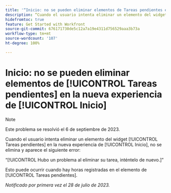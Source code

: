 ```yaml
---
title: '“Inicio: no se pueden eliminar elementos de Tareas pendientes en la nueva experiencia de Inicio”'
description: “Cuando el usuario intenta eliminar un elemento del widget Tareas pendientes en la nueva experiencia de Inicio, no se elimina y el usuario ve un error”.
hidefromtoc: true
feature: Get Started with Workfront
source-git-commit: 676171730de5c12a7a19e4311d756529aaa3b73a
workflow-type: tm+mt
source-wordcount: '107'
ht-degree: 100%

---
```



# Inicio: no se pueden eliminar elementos de [!UICONTROL Tareas pendientes] en la nueva experiencia de [!UICONTROL Inicio] 

>[!NOTE]
>
>Este problema se resolvió el 6 de septiembre de 2023.

Cuando el usuario intenta eliminar un elemento del widget [!UICONTROL Tareas pendientes] en la nueva experiencia de [!UICONTROL Inicio], no se elimina y aparece el siguiente error:

“[!UICONTROL Hubo un problema al eliminar su tarea, inténtelo de nuevo.]”

Esto puede ocurrir cuando hay horas registradas en el elemento de [!UICONTROL Tareas pendientes].

_Notificado por primera vez el 28 de julio de 2023._

